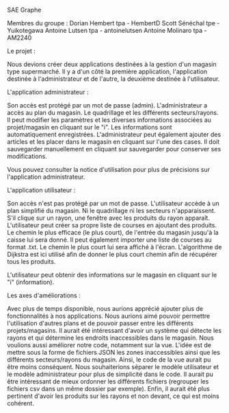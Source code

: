 SAE Graphe

Membres du groupe :
Dorian Hembert tpa - HembertD
Scott Sénéchal tpe - Yuikotegawa
Antoine Lutsen tpa - antoinelutsen
Antoine Molinaro tpa - AM2240

Le projet :

Nous devions créer deux applications destinées à la gestion d'un magasin type supermarché. Il y a d'un côté la première application, l'application destinée à l'administrateur et de l'autre, la deuxième destinée à l'utilisateur.

L'application administrateur :

Son accès est protégé par un mot de passe (admin).
L'administrateur a accès au plan du magasin. Le quadrillage et les différents secteurs/rayons.
Il peut modifier les paramètres et les diverses informations associées au projet/magasin en cliquant sur le "i". Les informations sont automatiquement enregistrées.
L'administrateur peut également ajouter des articles et les placer dans le magasin en cliquant sur l'une des cases. Il doit sauvegarder manuellement en cliquant sur sauvegarder pour conserver ses modifications.

Vous pouvez consulter la notice d'utilisation pour plus de précisions sur l'application administrateur.

L'application utilisateur :

Son accès n'est pas protégé par un mot de passe.
L'utilisateur accède à un plan simplifié du magasin. Ni le quadrillage ni les secteurs n'apparaissent.
S'il clique sur un rayon, une fenêtre avec les produits du rayon apparaît.
L'utilisateur peut créer sa propre liste de courses en ajoutant des produits. Le chemin le plus efficace (le plus court), de l'entrée du magasin jusqu'à la caisse lui sera donné.
Il peut également importer une liste de courses au format .txt. Le chemin le plus court lui sera affiché à l'écran.
L'algorithme de Dijkstra est ici utilisé afin de donner le plus court chemin afin de récupérer tous les produits.

L'utilisateur peut obtenir des informations sur le magasin en cliquant sur le "i" (information).


Les axes d'améliorations :

Avec plus de temps disponible, nous aurions apprécié ajouter plus de fonctionnalités à nos applications.
Nous aurions aimé pouvoir permettre l'utilisation d'autres plans et de pouvoir passer entre les différents projets/magasins.
Il aurait été intéressant d'avoir un système qui détecte les rayons et qui détermine les endroits inaccessibles dans le magasin.
Nous voulions aussi améliorer notre code, notamment sur la vue. L'idée est de mettre sous la forme de fichiers JSON les zones inaccessibles ainsi que les différents secteurs/rayons du magasin. Ainsi, le code de la vue aurait pu être moins conséquent.
Nous souhaiterions séparer le modèle utilisateur et le modèle administrateur pour plus de simplicité dans le code.
Il aurait pu être intéressant de mieux ordonner les différents fichiers (regrouper les fichiers csv dans un même dossier par exemple).
Enfin, il aurait été plus pertinent d'avoir les produits sur les rayons et non devant, ce qui est moins cohérent.


